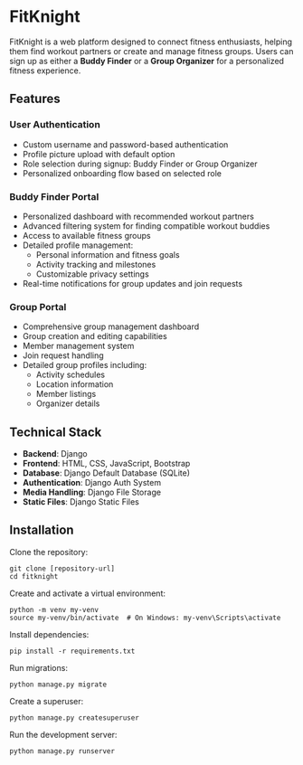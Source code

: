 # FitKnight

FitKnight is a web platform designed to connect fitness enthusiasts, helping them find workout partners or create and manage fitness groups. Users can sign up as either a **Buddy Finder** or a **Group Organizer** for a personalized fitness experience.

## Features

### User Authentication
- Custom username and password-based authentication
- Profile picture upload with default option
- Role selection during signup: Buddy Finder or Group Organizer
- Personalized onboarding flow based on selected role

### Buddy Finder Portal
- Personalized dashboard with recommended workout partners
- Advanced filtering system for finding compatible workout buddies
- Access to available fitness groups
- Detailed profile management:
  - Personal information and fitness goals
  - Activity tracking and milestones
  - Customizable privacy settings
- Real-time notifications for group updates and join requests

### Group Portal
- Comprehensive group management dashboard
- Group creation and editing capabilities
- Member management system
- Join request handling
- Detailed group profiles including:
  - Activity schedules
  - Location information
  - Member listings
  - Organizer details

## Technical Stack
- **Backend**: Django
- **Frontend**: HTML, CSS, JavaScript, Bootstrap
- **Database**: Django Default Database (SQLite)
- **Authentication**: Django Auth System
- **Media Handling**: Django File Storage
- **Static Files**: Django Static Files

## Installation

Clone the repository:

```
git clone [repository-url]
cd fitknight
```
Create and activate a virtual environment:

```
python -m venv my-venv
source my-venv/bin/activate  # On Windows: my-venv\Scripts\activate
```

Install dependencies:

```
pip install -r requirements.txt
```

Run migrations:

```
python manage.py migrate
```

Create a superuser:

```
python manage.py createsuperuser
```

Run the development server:

```
python manage.py runserver
```
